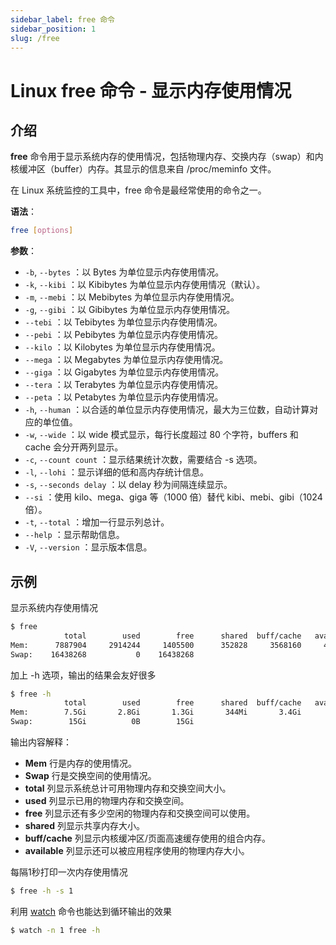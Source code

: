 ```yaml
---
sidebar_label: free 命令
sidebar_position: 1
slug: /free
---
```


# Linux free 命令 - 显示内存使用情况



## 介绍

**free** 命令用于显示系统内存的使用情况，包括物理内存、交换内存（swap）和内核缓冲区（buffer）内存。其显示的信息来自 /proc/meminfo 文件。

在 Linux 系统监控的工具中，free 命令是最经常使用的命令之一。

**语法**：

```bash
free [options]
```

**参数**：

- `-b`, `--bytes` ：以 Bytes 为单位显示内存使用情况。
- `-k`, `--kibi` ：以 Kibibytes 为单位显示内存使用情况（默认）。
- `-m`, `--mebi` ：以 Mebibytes 为单位显示内存使用情况。
- `-g`, `--gibi` ：以 Gibibytes 为单位显示内存使用情况。
- `--tebi` ：以 Tebibytes 为单位显示内存使用情况。
- `--pebi` ：以 Pebibytes 为单位显示内存使用情况。
- `--kilo` ：以 Kilobytes 为单位显示内存使用情况。
- `--mega` ：以 Megabytes 为单位显示内存使用情况。
- `--giga` ：以 Gigabytes 为单位显示内存使用情况。
- `--tera` ：以 Terabytes 为单位显示内存使用情况。
- `--peta` ：以 Petabytes 为单位显示内存使用情况。
- `-h`, `--human` ：以合适的单位显示内存使用情况，最大为三位数，自动计算对应的单位值。
- `-w`, `--wide` ：以 wide 模式显示，每行长度超过 80 个字符，buffers 和 cache 会分开两列显示。
- `-c`, `--count count` ：显示结果统计次数，需要结合 -s 选项。
- `-l`, `--lohi` ：显示详细的低和高内存统计信息。
- `-s`, `--seconds delay` ：以 delay 秒为间隔连续显示。
- `--si` ：使用 kilo、mega、giga 等（1000 倍）替代 kibi、mebi、gibi（1024 倍）。
- `-t`, `--total` ：增加一行显示列总计。
- `--help` ：显示帮助信息。
- `-V`, `--version` ：显示版本信息。



## 示例

显示系统内存使用情况

```bash
$ free
            total        used        free      shared  buff/cache   available
Mem:      7887904     2914244     1405500      352828     3568160     4316020
Swap:    16438268           0    16438268
```

加上 -h 选项，输出的结果会友好很多

```bash
$ free -h
            total        used        free      shared  buff/cache   available
Mem:        7.5Gi       2.8Gi       1.3Gi       344Mi       3.4Gi       4.1Gi
Swap:        15Gi          0B        15Gi
```

输出内容解释：

- **Mem** 行是内存的使用情况。
- **Swap** 行是交换空间的使用情况。
- **total** 列显示系统总计可用物理内存和交换空间大小。
- **used** 列显示已用的物理内存和交换空间。
- **free** 列显示还有多少空闲的物理内存和交换空间可以使用。
- **shared** 列显示共享内存大小。
- **buff/cache** 列显示内核缓冲区/页面高速缓存使用的组合内存。
- **available** 列显示还可以被应用程序使用的物理内存大小。

每隔1秒打印一次内存使用情况

```bash
$ free -h -s 1
```

利用 [watch](/linux-command/watch/) 命令也能达到循环输出的效果

```bash
$ watch -n 1 free -h
```





